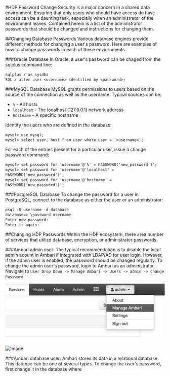 #HDP Password Change
Security is a major concern in a shared data environment. Ensuring that only users who should have access do have access can be a daunting task, especially when an administrator of the environment leaves. Contained herein is a list of the administrator passwords that should be changed and instructions for changing them.

##Changing Database Passwords
Various database engines provide different methods for changing a user's password. Here are examples of how to change passwords in each of these enviornments.

###Oracle Database
In Oracle, a user's password can be chaged from the sqlplus command line:
```
sqlplus / as sysdba
SQL > alter user <username> identified by <password>;
```

###MySQL Database
MySQL grants permissions to users based on the source of the connection as well as the username. Typical sources can be:
- `%` - All hosts
- `localhost` - The localhost (127.0.0.1) network address
- `hostname` - A specific hostname

Identify the users who are defined in the database:
```
mysql> use mysql;
mysql> select user, host from user where user = '<username>';
```

For each of the entries present for a particular user, issue a change password command:
```
mysql> set password for 'username'@'%' = PASSWORD('new_password')';
mysql> set password for 'username'@'localhost' = PASSWORD('new_password')';
mysql> set password for 'username'@'hostname' = PASSWORD('new_password')';
```

###PostgreSQL Database
To change the password for a user in PostgreSQL, connect to the database as either the user or an administrator:
```
psql -U username -d database
database=> \password username
Enter new password:
Enter it again:
```

##Changing HDP Passwords
Within the HDP ecosystem, there area  number of services that utilize database, encryption, or administrator passwords.

###Ambari admin user:
The typical recommendation is to disable the local admin acount in Ambari if integrated with LDAP/AD for user login. However, if the admin user is enabled, the password should be changed regularly. To change the admin user's password, login to Ambari as an administrator. Navigate to `User Drop Down -> Manage Ambari -> Users -> admin -> Change Password`

![Image](images/ambari_user_dropdown.png?raw=true)

![Image](images/ambari_chagne_pw.png?raw=true)

###Ambari database user:
Ambari stores its data in a relational database. This databae can be one of several types. To change the user's password, first change it in the database where 

